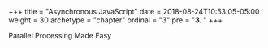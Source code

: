 +++
title = "Asynchronous JavaScript"
date = 2018-08-24T10:53:05-05:00
weight = 30
archetype = "chapter"
ordinal = "3"
pre = "<b>3. </b>"
+++


Parallel Processing Made Easy